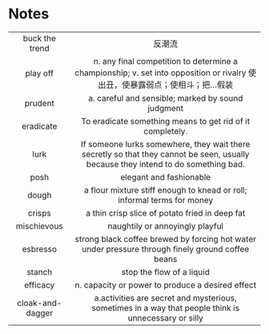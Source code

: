 # Notes

|                  |                                                                                                                                    |
| :----:           | :----:                                                                                                                             |
| buck the trend   | 反潮流                                                                                                                             |
| play off         | n. any final competition to determine a championship; v. set into opposition or rivalry 使出丑，使暴露弱点；使相斗；把…假装        |
| prudent          | a. careful and sensible; marked by sound judgment                                                                                  |
| eradicate        | To eradicate something means to get rid of it completely.                                                                          |
| lurk             | If someone lurks somewhere, they wait there secretly so that they cannot be seen, usually because they intend to do something bad. |
| posh             | elegant and fashionable                                                                                                            |
| dough            | a flour mixture stiff enough to knead or roll; informal terms for money                                                            |
| crisps           | a thin crisp slice of potato fried in deep fat                                                                                     |
| mischievous      | naughtily or annoyingly playful                                                                                                    |
| esbresso         | strong black coffee brewed by forcing hot water under pressure through finely ground coffee beans                                  |
| stanch           | stop the flow of a liquid                                                                                                          |
| efficacy         | n. capacity or power to produce a desired effect                                                                                   |
| cloak-and-dagger | a.activities are secret and mysterious, sometimes in a way that people think is unnecessary or silly                               | " for insert modeuu"
